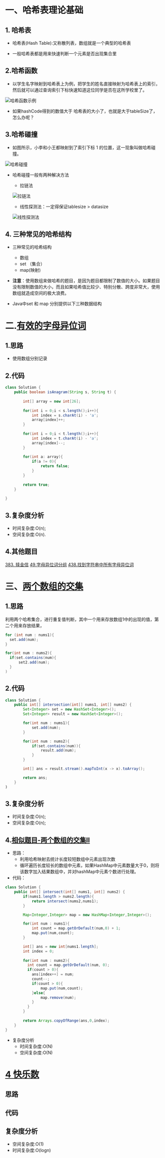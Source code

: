 # 一、哈希表理论基础

## 1. 哈希表

- 哈希表(Hash Table):又称散列表，数组就是一个典型的哈希表

- 一般哈希表都是用来快速判断一个元素是否出现集合里

## 2.哈希函数

- 以学生名字映射到哈希表上为例，把学生的姓名直接映射为哈希表上的索引，然后就可以通过查询索引下标快速知道这位同学是否在这所学校里了。

![哈希函数示例](https://img-blog.csdnimg.cn/2021010423484818.png)

- 如果hashCode得到的数值大于 哈希表的大小了，也就是大于tableSize了，怎么办呢？

## 3.哈希碰撞

- 如图所示，小李和小王都映射到了索引下标 1 的位置，这一现象叫做哈希碰撞。

![哈希碰撞](https://img-blog.csdnimg.cn/2021010423494884.png)

- 哈希碰撞一般有两种解决方法

  - 拉链法
  
  ![拉链法](https://img-blog.csdnimg.cn/20210104235015226.png)

  - 线性探测法：一定得保证tablesize > datasize

  ![线性探测法](https://img-blog.csdnimg.cn/20210104235109950.png)
  
## 4. 三种常见的哈希结构

- 三种常见的哈希结构
  - 数组
  - set （集合）
  - map(映射)

- **注意**：使用数组来做哈希的题目，是因为题目都限制了数值的大小。如果题目没有限制数值的大小，而且如果哈希值比较少、特别分散、跨度非常大，使用数组就造成空间的极大浪费。

- Java中set 和 map 分别提供以下三种数据结构

# 二.[有效的字母异位词](https://leetcode.cn/problems/valid-anagram/)

## 1.思路


- 使用数组分别记录


## 2.代码
```java
class Solution {
    public boolean isAnagram(String s, String t) {
    
        int[] array = new int[26];
        
        for(int i = 0;i < s.length();i++){
            int index = s.charAt(i) - 'a';
            array[index]++;
        }
        
        for(int i = 0;i < t.length();i++){
            int index = t.charAt(i) - 'a';
            array[index]--;
        }
        
        for(int a: array){
            if(a != 0){
                return false;
            }
        }
        
        return true;
    }
    
}

```

## 3.复杂度分析
  - 时间复杂度:O(n);
  - 空间复杂度:O(n).

## 4.其他题目
[383. 赎金信](https://leetcode.cn/problems/ransom-note/)
[49.字母异位词分组](https://leetcode.cn/problems/group-anagrams/)
[438.找到字符串中所有字母异位词](https://leetcode.cn/problems/find-all-anagrams-in-a-string/)

# 三、[两个数组的交集](https://leetcode.cn/problems/intersection-of-two-arrays/)

## 1.思路

利用两个哈希集合，进行重复值判断，其中一个用来存放数组1中的出现的值，第二个用来存放结果，

```java
for (int num : nums1){
  set.add(num);
}

for(int num : nums2){
  if(set.contains(num){
      set2.add(num);
  }
)
```

## 2.代码
```java
class Solution {
    public int[] intersection(int[] nums1, int[] nums2) {
        Set<Integer> set = new HashSet<Integer>();
        Set<Integer> result = new HashSet<Integer>();

        for(int num : nums1){
            set.add(num);
        }

        for(int num : nums2){
            if(set.contains(num)){
                result.add(num);
            }
        }

        int[] ans = result.stream().mapToInt(x -> x).toArray();

        return ans;
    }
)
```

## 3.复杂度分析
- 时间复杂度:O(n);
- 空间复杂度:O(n);

## 4.[相似题目-两个数组的交集II](https://leetcode.cn/problems/intersection-of-two-arrays-ii/)
- 思路：
  - 利用哈希映射去统计长度较短数组中元素出现次数
  - 循环遍历长度较长的数组中元素，如果HashMap中元素数量大于0，则将该数字加入结果数组中，并对hashMap中元素个数进行处理。
- 代码：
```java
class Solution {
    public int[] intersect(int[] nums1, int[] nums2) {
        if(nums1.length > nums2.length){
            return intersect(nums2,nums1);
        }

        Map<Integer,Integer> map = new HashMap<Integer,Integer>();

        for(int num : nums1){
            int count = map.getOrDefault(num,0) + 1;
            map.put(num,count);
        }

        int[] ans = new int[nums1.length];
        int index = 0;
      
        for(int num : nums2){
          int count = map.getOrDefault(num, 0);
          if(count > 0){
            ans[index++] = num;
            count--;
            if(count > 0){
                map.put(num,count); 
            }else{
                map.remove(num);
            }
          }
        }
        
        return Arrays.copyOfRange(ans,0,index);
    }
}
```
- 复杂度分析
  - 时间复杂度:O(N) 
  - 空间复杂度:O(N)

# [4 快乐数](https://leetcode.cn/problems/happy-number/)

## 思路

## 代码

## 复杂度分析
- 空间复杂度:O(1)
- 时间复杂度:O(logn)
